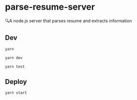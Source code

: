 # parse-resume-server
🔍A node.js server that parses resume and extracts information 

## Dev

```sh
yarn 

yarn dev

yarn test
```

## Deploy

```sh
yarn start
```

